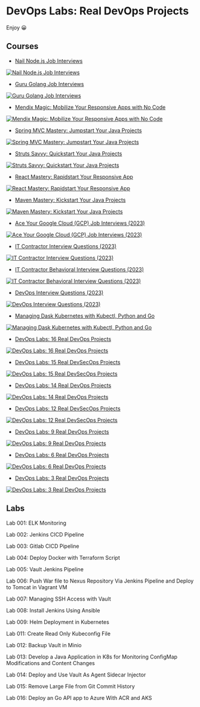 # DevOps Labs: Real DevOps Projects

Enjoy 😀

## Courses

<!-- - [Ace Angular Job Interviews](https://www.udemy.com/course/ace-angular)

<a href="https://www.udemy.com/course/ace-angular">![Ace Angular Job Interviews](image/course_logo_angular.jpg)</a> -->

- [Nail Node.js Job Interviews](https://www.udemy.com/course/nail-nodejs)

<a href="https://www.udemy.com/course/nail-nodejs">![Nail Node.js Job Interviews](image/course_logo_nodejs.jpg)</a>

- [Guru Golang Job Interviews](https://www.udemy.com/course/guru-golang/)

<a href="https://www.udemy.com/course/guru-golang/">![Guru Golang Job Interviews](image/course_logo_go.jpg)</a>

- [Mendix Magic: Mobilize Your Responsive Apps with No Code](https://www.udemy.com/course/mendix-magic/)

<a href="https://www.udemy.com/course/mendix-magic/">![Mendix Magic: Mobilize Your Responsive Apps with No Code](image/course_logo_mendix.png)</a>

- [Spring MVC Mastery: Jumpstart Your Java Projects](https://www.udemy.com/course/spring-mvc-mastery-jumpstart-your-java-projects/)

<a href="https://www.udemy.com/course/spring-mvc-mastery-jumpstart-your-java-projects/">![Spring MVC Mastery: Jumpstart Your Java Projects](image/course_logo_spring_mvc.png)</a>

- [Struts Savvy: Quickstart Your Java Projects](https://www.udemy.com/course/struts-savvy-quickstart-your-java-projects/)

<a href="https://www.udemy.com/course/struts-savvy-quickstart-your-java-projects/">![Struts Savvy: Quickstart Your Java Projects](image/course_logo_struts2.jpg)</a>

- [React Mastery: Rapidstart Your Responsive App](https://www.udemy.com/course/react-rapidstart-creating-an-responsive-react-app-in-1-hour)

<a href="https://www.udemy.com/course/react-rapidstart-creating-an-responsive-react-app-in-1-hour">![React Mastery: Rapidstart Your Responsive App](image/course_logo_react.jpg)</a>

- [Maven Mastery: Kickstart Your Java Projects](https://www.udemy.com/course/maven-mastery-kickstart-your-java-projects/)

<a href="https://www.udemy.com/course/maven-mastery-kickstart-your-java-projects/">![Maven Mastery: Kickstart Your Java Projects](image/course_logo_maven.jpg)</a>

- [Ace Your Google Cloud (GCP) Job Interviews (2023)](https://www.udemy.com/course/it-contractor-google-cloud-gcp-interview-questions-20xx)

<a href="https://www.udemy.com/course/it-contractor-google-cloud-gcp-interview-questions-20xx">![Ace Your Google Cloud (GCP) Job Interviews (2023)](image/course_logo_iw_GCP.png)</a>

<!-- - [IT Contractor Angular Interview Questions (2023)](https://www.udemy.com/course/it-contractor-angular-interview-questions-20xx/)

<a href="https://www.udemy.com/course/it-contractor-angular-interview-questions-20xx/">![IT Contractor Angular Interview Questions (2023)](image/course_logo_iw_Angular.jpg)</a>

- [IT Contractor .Net and C# Interview Questions (2023)](https://www.udemy.com/course/it-contractor-net-and-c-interview-questions-20xx)

<a href="https://www.udemy.com/course/it-contractor-net-and-c-interview-questions-20xx">![IT Contractor .Net and C# Interview Questions (2023)](image/course_logo_iw_NetC.png)</a> -->

- [IT Contractor Interview Questions (2023)](https://www.udemy.com/course/it-contractor-interview-questions-20xx)

<a href="https://www.udemy.com/course/it-contractor-interview-questions-20xx">![IT Contractor Interview Questions (2023)](image/course_logo_iw_IT.jpg)</a>

- [IT Contractor Behavioral Interview Questions (2023)](https://www.udemy.com/course/it-contractor-behavioral-interview-questions-20xx/)

<a href="https://www.udemy.com/course/it-contractor-behavioral-interview-questions-20xx">![IT Contractor Behavioral Interview Questions (2023)](image/course_logo_iw_Behavioral.png)</a>

- [DevOps Interview Questions (2023)](https://www.udemy.com/course/devops-interview-questions-20xx)

<a href="https://www.udemy.com/course/devops-interview-questions-20xx">![DevOps Interview Questions (2023)](image/course_logo_iw_DevOps.png)</a>

- [Managing Dask Kubernetes with Kubectl, Python and Go](https://www.udemy.com/course/managing-dask-kubernetes-with-kubectl-python-and-go)

<a href="https://www.udemy.com/course/managing-dask-kubernetes-with-kubectl-python-and-go">![Managing Dask Kubernetes with Kubectl, Python and Go](image/course_logo_Dask_Backend_Local.png)</a>

- [DevOps Labs: 16 Real DevOps Projects](https://www.udemy.com/course/devops-labs-16-real-devops-projects/)

<a href="https://www.udemy.com/course/devops-labs-16-real-devops-projects/">![DevOps Labs: 16 Real DevOps Projects](image/course_image_16.jpg)</a>

- [DevOps Labs: 15 Real DevSecOps Projects](https://www.udemy.com/course/devops-labs-15-real-devsecops-projects/)

<a href="https://www.udemy.com/course/devops-labs-15-real-devsecops-projects/">![DevOps Labs: 15 Real DevSecOps Projects](image/course_image_15.jpg)</a>

- [DevOps Labs: 14 Real DevOps Projects](https://www.udemy.com/course/devops-labs-14-real-devops-projects/)

<a href="https://www.udemy.com/course/devops-labs-14-real-devops-projects/">![DevOps Labs: 14 Real DevOps Projects](image/course_image_14.jpg)</a>

- [DevOps Labs: 12 Real DevSecOps Projects](https://www.udemy.com/course/devops-labs-12-real-devsecops-projects/)

<a href="https://www.udemy.com/course/devops-labs-12-real-devsecops-projects/">![DevOps Labs: 12 Real DevSecOps Projects](image/course_image_12.png)</a>

- [DevOps Labs: 9 Real DevOps Projects](https://www.udemy.com/course/devops-labs-9-real-devops-projects/)

<a href="https://www.udemy.com/course/devops-labs-9-real-devops-projects/">![DevOps Labs: 9 Real DevOps Projects](image/course_image_9.jpg)</a>

- [DevOps Labs: 6 Real DevOps Projects](https://www.udemy.com/course/devops-labs-6-real-devops-projects/)

<a href="https://www.udemy.com/course/devops-labs-6-real-devops-projects/">![DevOps Labs: 6 Real DevOps Projects](image/course_image_6.jpg)</a>

- [DevOps Labs: 3 Real DevOps Projects](https://www.udemy.com/course/devops-labs-9-real-devops-projects-free-version/)

<a href="https://www.udemy.com/course/devops-labs-9-real-devops-projects-free-version/">![DevOps Labs: 3 Real DevOps Projects](image/course_image_3.png)</a>

## Labs

Lab 001: ELK Monitoring

Lab 002: Jenkins CICD Pipeline

Lab 003: Gitlab CICD Pipeline

Lab 004: Deploy Docker with Terraform Script

Lab 005: Vault Jenkins Pipeline

Lab 006: Push War file to Nexus Repository Via Jenkins Pipeline and Deploy to Tomcat in Vagrant VM

Lab 007: Managing SSH Access with Vault

Lab 008: Install Jenkins Using Ansible

Lab 009: Helm Deployment in Kubernetes

Lab 011: Create Read Only Kubeconfig File

Lab 012: Backup Vault in Minio

Lab 013: Develop a Java Application in K8s for Monitoring ConfigMap Modifications and Content Changes

Lab 014: Deploy and Use Vault As Agent Sidecar Injector

Lab 015: Remove Large File from Git Commit History

Lab 016: Deploy an Go API app to Azure With ACR and AKS
